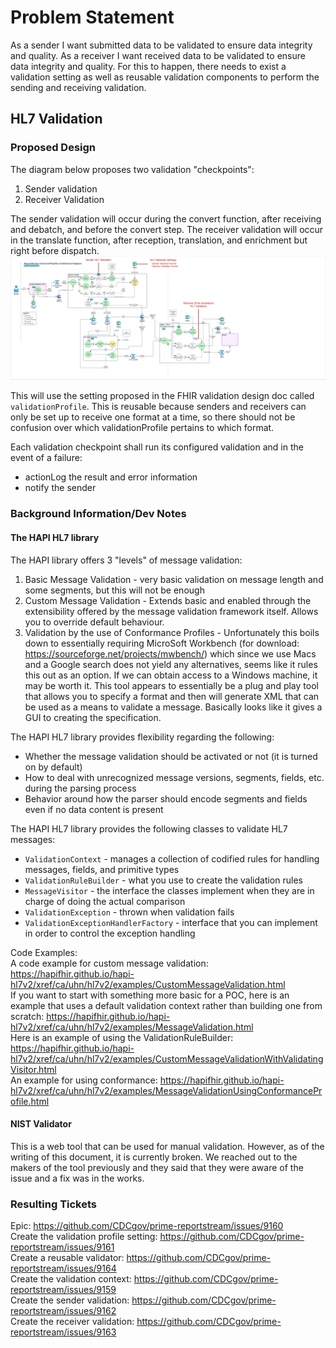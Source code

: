 # Problem Statement
As a sender I want submitted data to be validated to ensure data integrity and quality. As a receiver I want received
data to be validated to ensure data integrity and quality. For this to happen, there needs to exist a validation 
setting as well as reusable validation components to perform the sending and receiving validation. 

## HL7 Validation
### Proposed Design
The diagram below proposes two validation "checkpoints":
1. Sender validation
2. Receiver Validation

The sender validation will occur during the convert function, after receiving and debatch, and before the convert step. 
The receiver validation will occur in the translate function, after reception, translation, and enrichment but right
before dispatch. 
![hl7-validation-annotated-architecture-diagram.png](annotated-architecture-diagram.png)

This will use the setting proposed in the FHIR validation design doc called `validationProfile`. This is reusable because
senders and receivers can only be set up to receive one format at a time, so there should not be confusion over which 
validationProfile pertains to which format. 

Each validation checkpoint shall run its configured validation and in the event of a failure: 
- actionLog the result and error information
- notify the sender

### Background Information/Dev Notes
#### The HAPI HL7 library
The HAPI library offers 3 "levels" of message validation:
1. Basic Message Validation - very basic validation on message length and some segments, but this will not be enough
2. Custom Message Validation - Extends basic and enabled through the extensibility offered by the message validation 
framework itself. Allows you to override default behaviour.
3. Validation by the use of Conformance Profiles - Unfortunately this boils down to essentially requiring 
MicroSoft Workbench (for download: https://sourceforge.net/projects/mwbench/) which since we use Macs and a Google 
search does not yield any alternatives, seems like it rules this out as an option. If we can obtain access to a Windows
machine, it may be worth it. This tool appears to essentially be a plug and play tool that allows you to specify a 
format and then will generate XML that can be used as a means to validate a message. Basically looks like it gives a 
GUI to creating the specification.

The HAPI HL7 library provides flexibility regarding the following:
- Whether the message validation should be activated or not (it is turned on by default)
- How to deal with unrecognized message versions, segments, fields, etc. during the parsing process
- Behavior around how the parser should encode segments and fields even if no data content is present

The HAPI HL7 library provides the following classes to validate HL7 messages:
- `ValidationContext` - manages a collection of codified rules for handling messages, fields, and primitive types
- `ValidationRuleBuilder` - what you use to create the validation rules
- `MessageVisitor` - the interface the classes implement when they are in charge of doing the actual comparison
- `ValidationException` - thrown when validation fails
- `ValidationExceptionHandlerFactory` - interface that you can implement in order to control the exception handling

Code Examples: <br/>
A code example for custom message validation: 
https://hapifhir.github.io/hapi-hl7v2/xref/ca/uhn/hl7v2/examples/CustomMessageValidation.html <br/>
If you want to start with something more basic for a POC, here is an example that uses a default validation context
rather than building one from scratch: https://hapifhir.github.io/hapi-hl7v2/xref/ca/uhn/hl7v2/examples/MessageValidation.html <br/>
Here is an example of using the ValidationRuleBuilder: 
https://hapifhir.github.io/hapi-hl7v2/xref/ca/uhn/hl7v2/examples/CustomMessageValidationWithValidatingVisitor.html <br/>
An example for using conformance: 
https://hapifhir.github.io/hapi-hl7v2/xref/ca/uhn/hl7v2/examples/MessageValidationUsingConformanceProfile.html <br/>

#### NIST Validator
This is a web tool that can be used for manual validation. However, as of the writing of this document, it is currently
broken. We reached out to the makers of the tool previously and they said that they were aware of the issue and a fix 
was in the works.

### Resulting Tickets
Epic: https://github.com/CDCgov/prime-reportstream/issues/9160 <br/>
Create the validation profile setting: https://github.com/CDCgov/prime-reportstream/issues/9161 <br/>
Create a reusable validator: https://github.com/CDCgov/prime-reportstream/issues/9164 <br/>
Create the validation context: https://github.com/CDCgov/prime-reportstream/issues/9159 <br/>
Create the sender validation: https://github.com/CDCgov/prime-reportstream/issues/9162 <br/>
Create the receiver validation: https://github.com/CDCgov/prime-reportstream/issues/9163 <br/>


